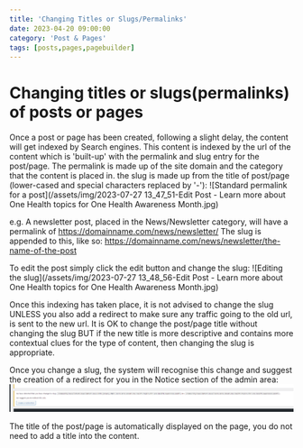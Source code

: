 ```yaml
---
title: 'Changing Titles or Slugs/Permalinks'
date: 2023-04-20 09:00:00
category: 'Post & Pages'
tags: [posts,pages,pagebuilder]
---
```


# Changing titles or slugs(permalinks) of posts or pages

Once a post or page has been created, following a slight delay, the content will get indexed by Search engines.  This content is indexed by the url of the content which is 'built-up' with the permalink and slug entry for the post/page.  The permalink is made up of the site domain and the category that the content is placed in.  the slug is made up from the title of post/page (lower-cased and special characters replaced by '-'):
![Standard permalink for a post](/assets/img/2023-07-27 13_47_51-Edit Post - Learn more about One Health topics for One Health Awareness Month.jpg)

e.g. A newsletter post, placed in the News/Newsletter category, will have a permalink of https://domainname.com/news/newsletter/
The slug is appended to this, like so: https://domainname.com/news/newsletter/the-name-of-the-post

To edit the post simply click the edit button and change the slug:
![Editing the slug](/assets/img/2023-07-27 13_48_56-Edit Post - Learn more about One Health topics for One Health Awareness Month.jpg)

Once this indexing has taken place, it is not advised to change the slug UNLESS you also add a redirect to make sure any traffic going to the old url, is sent to the new url.  It is OK to change the post/page title without changing the slug BUT if the new title is more descriptive and contains more contextual clues for the type of content, then changing the slug is appropriate.

Once you change a slug, the system will recognise this change and suggest the creation of a redirect for you in the Notice section of the admin area:
![Example of a Redirect warning Notice](/assets/img/Screenshot-2023-07-26-103723.png)

The title of the post/page is automatically displayed on the page, you do not need to add a title into the content.